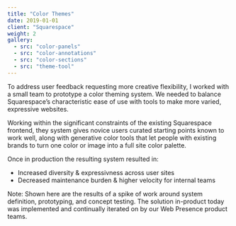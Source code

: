 ```yaml
---
title: "Color Themes"
date: 2019-01-01
client: "Squarespace"
weight: 2
gallery:
  - src: "color-panels"
  - src: "color-annotations"
  - src: "color-sections"
  - src: "theme-tool"
---
```


To address user feedback requesting more creative flexibility, I worked with a small team to prototype a color theming system. We needed to balance Squarespace’s characteristic ease of use with tools to make more varied, expressive websites.

Working within the significant constraints of the existing Squarespace frontend, they system gives novice users curated starting points known to work well, along with generative color tools that let people with existing brands to turn one color or image into a full site color palette.

Once in production the resulting system resulted in:
- Increased diversity & expressivness across user sites
- Decreased maintenance burden & higher velocity for internal teams

<p class="text-loContrast">
Note: Shown here are the results of a spike of work around system definition, prototyping, and concept testing. The solution in-product today was implemented and continually iterated on by our Web Presence product teams.
</p>
